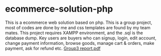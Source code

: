 # ecommerce-solution-php
This is a ecommerce web solution based on php.
This is a group project, most of codes are done by me and css templates are found by my team mates.
This project requires XAMPP environment, and the .sql is the database dump.
Key users are buyers who can signup, login, edit account, change payment information, browse goods, manage cart & orders, make payment, ask for refund etc.
[Group3 report.pdf](https://github.com/Leo-Ma0502/ecommerce-solution-php/files/8787096/Group3.report.pdf)

